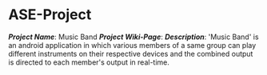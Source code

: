 #                                                        **ASE-Project**
***Project Name***: Music Band
***Project Wiki-Page***:
***Description***:
              'Music Band' is an android application in which various members of a same group can play different instruments on their respective devices and the combined output is directed to each member's output in real-time.

